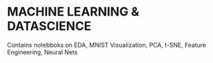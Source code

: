 # MACHINE LEARNING & DATASCIENCE

Contains notebboks on EDA, MNIST Visualization, PCA, t-SNE, Feature Engineering, Neural Nets
